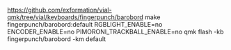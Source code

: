 
https://github.com/exformation/vial-qmk/tree/vial/keyboards/fingerpunch/barobord
make fingerpunch/barobord:default RGBLIGHT_ENABLE=no ENCODER_ENABLE=no PIMORONI_TRACKBALL_ENABLE=no
qmk flash -kb fingerpunch/barobord -km default

